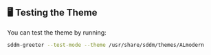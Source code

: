 ## :desktop_computer: Testing the Theme

You can test the theme by running:
```bash
sddm-greeter --test-mode --theme /usr/share/sddm/themes/ALmodern
```
